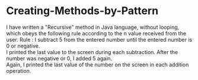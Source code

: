 # Creating-Methods-by-Pattern
I have written a "Recursive" method in Java language, without looping, which obeys the following rule according to the n value received from the user. 
Rule : I subtract 5 from the entered number until the entered number is 0 or negative.  
I printed the last value to the screen during each subtraction. 
After the number was negative or 0, I added 5 again.  
Again, I printed the last value of the number on the screen in each addition operation.
